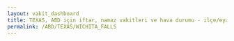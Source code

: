 ```yaml
---
layout: vakit_dashboard
title: TEXAS, ABD için iftar, namaz vakitleri ve hava durumu - ilçe/eyalet seç
permalink: /ABD/TEXAS/WICHITA_FALLS
---
```


<script type="text/javascript">
  var GLOBAL_COUNTRY = 'ABD';
  var GLOBAL_CITY = 'TEXAS';
  var GLOBAL_STATE = 'WICHITA_FALLS';
  var lat = 72;
  var lon = 21;
</script>
